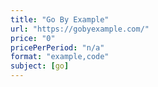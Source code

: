 ```yaml
---
title: "Go By Example"
url: "https://gobyexample.com/"
price: "0"
pricePerPeriod: "n/a"
format: "example,code"
subject: [go]
---
```

